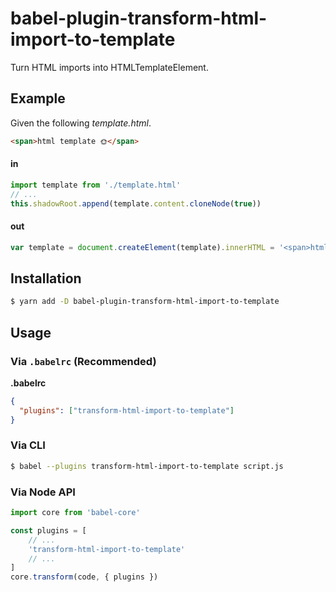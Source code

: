 # babel-plugin-transform-html-import-to-template

Turn HTML imports into HTMLTemplateElement.

## Example

Given the following _template.html_.

```html
<span>html template 🌞</span>
```

#### in

```js
import template from './template.html'
// ...
this.shadowRoot.append(template.content.cloneNode(true))
```

#### out

```js
var template = document.createElement(template).innerHTML = '<span>html template 🌞</span>'
```


## Installation

```sh
$ yarn add -D babel-plugin-transform-html-import-to-template
```

## Usage

### Via `.babelrc` (Recommended)

**.babelrc**

```json
{
  "plugins": ["transform-html-import-to-template"]
}
```

### Via CLI

```sh
$ babel --plugins transform-html-import-to-template script.js
```

### Via Node API

```javascript
import core from 'babel-core'

const plugins = [
    // ...
    'transform-html-import-to-template'
    // ...
]
core.transform(code, { plugins })
```
